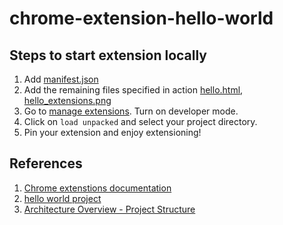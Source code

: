# chrome-extension-hello-world

## Steps to start extension locally

1. Add [manifest.json](manifest.json)
2. Add the remaining files specified in action [hello.html](hello.html), [hello_extensions.png](hello_extensions.png)
3. Go to [manage extensions](chrome://extensions/). Turn on developer mode.
4. Click on `load unpacked` and select your project directory.
5. Pin your extension and enjoy extensioning!

## References

1. [Chrome extenstions documentation](https://developer.chrome.com/docs/extensions/mv3/)
2. [hello world project](https://developer.chrome.com/docs/extensions/mv3/getstarted/development-basics/)
3. [Architecture Overview - Project Structure](https://developer.chrome.com/docs/extensions/mv3/architecture-overview/)
